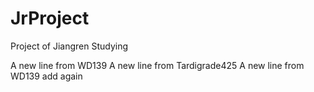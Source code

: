 # JrProject
Project of Jiangren Studying

A new line from WD139
A new line from Tardigrade425
A new line from WD139
add again
